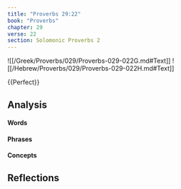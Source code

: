 ```yaml
---
title: "Proverbs 29:22"
book: "Proverbs"
chapter: 29
verse: 22
section: Solomonic Proverbs 2
---
```

![[/Greek/Proverbs/029/Proverbs-029-022G.md#Text]]
![[/Hebrew/Proverbs/029/Proverbs-029-022H.md#Text]]

{{Perfect}}

## Analysis

#### Words

#### Phrases

#### Concepts

## Reflections
